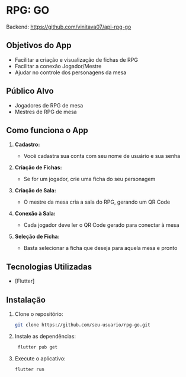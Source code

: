 # RPG: GO

Backend: https://github.com/vinitava07/api-rpg-go

## Objetivos do App

- Facilitar a criação e visualização de fichas de RPG
- Facilitar a conexão Jogador/Mestre
- Ajudar no controle dos personagens da mesa

## Público Alvo

- Jogadores de RPG de mesa
- Mestres de RPG de mesa

## Como funciona o App

1. **Cadastro:**
   - Você cadastra sua conta com seu nome de usuário e sua senha

2. **Criação de Fichas:**
   - Se for um jogador, crie uma ficha do seu personagem

3. **Criação de Sala:**
   - O mestre da mesa cria a sala do RPG, gerando um QR Code

4. **Conexão à Sala:**
   - Cada jogador deve ler o QR Code gerado para conectar à mesa

5. **Seleção de Ficha:**
   - Basta selecionar a ficha que deseja para aquela mesa e pronto

## Tecnologias Utilizadas

- [Flutter]

## Instalação

1. Clone o repositório:
   ```sh
   git clone https://github.com/seu-usuario/rpg-go.git
2. Instale as dependências:
   ```sh
    flutter pub get
3. Execute o aplicativo:
     ```sh
    flutter run

